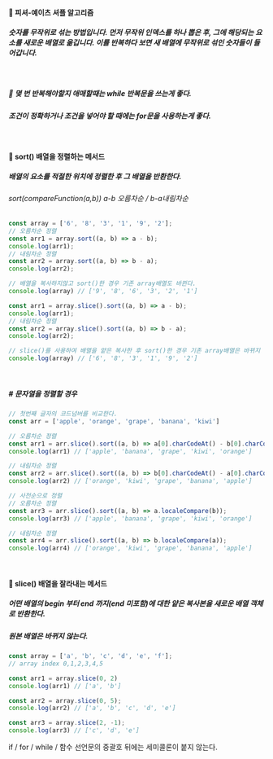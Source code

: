 #### 💭 피셔-예이츠 셔플 알고리즘
#####  숫자를 무작위로 섞는 방법입니다. 먼저 무작위 인덱스를 하나 뽑은 후, 그에 해당되는 요소를 새로운 배열로 옮깁니다. 이를 반복하다 보면 새 배열에 무작위로 섞인 숫자들이 들어갑니다.

<br>

##### 💬 몇 번 반복해야할지 애매할때는 while 반복문을 쓰는게 좋다. 
##### 조건이 정확하거나 조건을 넣어야 할 때에는 for문을 사용하는게 좋다.

<br>

#### 💭 sort() 배열을 정렬하는 메서드
##### 배열의 요소를 적절한 위치에 정렬한 후 그 배열을 반환한다. 
###### sort(compareFunction(a,b)) a-b 오름차순 / b-a내림차순
```javascript
const array = ['6', '8', '3', '1', '9', '2'];
// 오름차순 정렬
const arr1 = array.sort((a, b) => a - b);
console.log(arr1);
// 내림차순 정렬
const arr2 = array.sort((a, b) => b - a);
console.log(arr2);

// 배열을 복사하지않고 sort()한 경우 기존 array배열도 바뀐다.
console.log(array) // ['9', '8', '6', '3', '2', '1']
```
```javascript
const arr1 = array.slice().sort((a, b) => a - b);
console.log(arr1);
// 내림차순 정렬
const arr2 = array.slice().sort((a, b) => b - a);
console.log(arr2);

// slice()를 사용하여 배열을 얕은 복사한 후 sort()한 경우 기존 array배열은 바뀌지 않는다.
console.log(array) // ['6', '8', '3', '1', '9', '2']
```
<br>

##### # 문자열을 정렬할 경우
```javascript
// 첫번째 글자의 코드넘버를 비교한다.
const arr = ['apple', 'orange', 'grape', 'banana', 'kiwi']

// 오름차순 정렬
const arr1 = arr.slice().sort((a, b) => a[0].charCodeAt() - b[0].charCodeAt());
console.log(arr1) // ['apple', 'banana', 'grape', 'kiwi', 'orange']

// 내림차순 정렬
const arr2 = arr.slice().sort((a, b) => b[0].charCodeAt() - a[0].charCodeAt());
console.log(arr2) // ['orange', 'kiwi', 'grape', 'banana', 'apple']

// 사전순으로 정렬
// 오름차순 정렬
const arr3 = arr.slice().sort((a, b) => a.localeCompare(b));
console.log(arr3) // ['apple', 'banana', 'grape', 'kiwi', 'orange']

// 내림차순 정렬
const arr4 = arr.slice().sort((a, b) => b.localeCompare(a));
console.log(arr4) // ['orange', 'kiwi', 'grape', 'banana', 'apple']

```

<br>

#### 💭 slice() 배열을 잘라내는 메서드
##### 어떤 배열의 begin 부터 end 까지(end 미포함)에 대한 얕은 복사본을 새로운 배열 객체로 반환한다.
##### 원본 배열은 바뀌지 않는다.
```javascript
const array = ['a', 'b', 'c', 'd', 'e', 'f'];
// array index 0,1,2,3,4,5

const arr1 = array.slice(0, 2)
console.log(arr1) // ['a', 'b']

const arr2 = array.slice(0, 5);
console.log(arr2) // ['a', 'b', 'c', 'd', 'e']

const arr3 = array.slice(2, -1);
console.log(arr3) // ['c', 'd', 'e']
```

if / for / while / 함수 선언문의 중괄호 뒤에는 세미콜론이 붙지 않는다.
